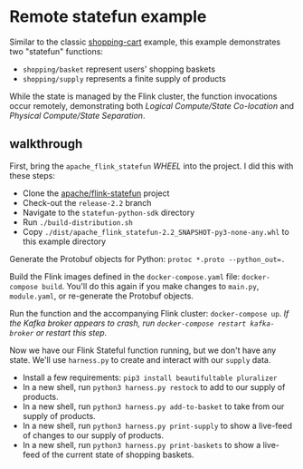 # Remote statefun example

Similar to the classic [shopping-cart](https://github.com/apache/flink-statefun/tree/master/statefun-examples/statefun-shopping-cart-example) example, this example demonstrates two "statefun" functions:
- `shopping/basket` represent users' shopping baskets
- `shopping/supply` represents a finite supply of products

While the state is managed by the Flink cluster, the function invocations occur remotely, demonstrating both _Logical Compute/State Co-location_ and _Physical Compute/State Separation_.

## walkthrough

First, bring the `apache_flink_statefun` _WHEEL_ into the project. I did this with these steps:
- Clone the [apache/flink-statefun](https://github.com/apache/flink-statefun/tree/master/statefun-examples) project
- Check-out the `release-2.2` branch
- Navigate to the `statefun-python-sdk` directory
- Run `./build-distribution.sh`
- Copy `./dist/apache_flink_statefun-2.2_SNAPSHOT-py3-none-any.whl` to this example directory

Generate the Protobuf objects for Python: `protoc *.proto --python_out=.`

Build the Flink images defined in the `docker-compose.yaml` file: `docker-compose build`. You'll do this again if you make changes to `main.py`, `module.yaml`, or re-generate the Protobuf objects.

Run the function and the accompanying Flink cluster: `docker-compose up`. _If the Kafka broker appears to crash, run `docker-compose restart kafka-broker` or restart this step._

Now we have our Flink Stateful function running, but we don't have any state. We'll use `harness.py` to create and interact with our `supply` data.
- Install a few requirements: `pip3 install beautifultable pluralizer`
- In a new shell, run `python3 harness.py restock` to add to our supply of products.
- In a new shell, run `python3 harness.py add-to-basket` to take from our supply of products.
- In a new shell, run `python3 harness.py print-supply` to show a live-feed of changes to our supply of products.
- In a new shell, run `python3 harness.py print-baskets` to show a live-feed of the current state of shopping baskets.
